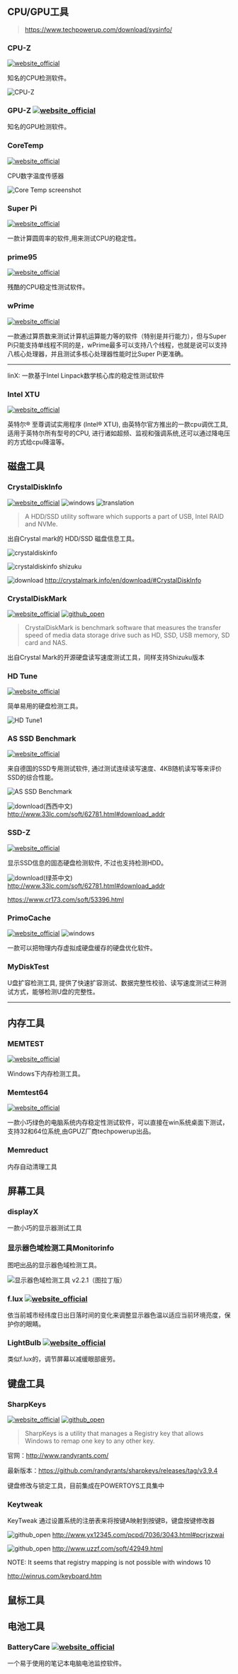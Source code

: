 ## CPU/GPU工具

> https://www.techpowerup.com/download/sysinfo/

### CPU-Z

[![website_official](https://gitbook07.oss-cn-hangzhou.aliyuncs.com/website_official.svg)](http://www.cpuid.com/softwares/cpu-z.html)

知名的CPU检测软件。

![CPU-Z](../../../.gitbook/assets/z-system-hardware-cpu-3990x.jpg)

### GPU-Z [![website_official](https://gitbook07.oss-cn-hangzhou.aliyuncs.com/website_official.svg)](http://www.techpowerup.com/gpuz/)

知名的GPU检测软件。

### CoreTemp

[![website_official](https://gitbook07.oss-cn-hangzhou.aliyuncs.com/website_official.svg)](https://www.alcpu.com/CoreTemp/)

CPU数字温度传感器

![Core Temp screenshot](https://www.alcpu.com/CoreTemp/main_data/coretemp.png)

### Super Pi

[![website_official](https://gitbook07.oss-cn-hangzhou.aliyuncs.com/website_official.svg)](http://www.superpi.net/About/)

一款计算圆周率的软件,用来测试CPU的稳定性。

### prime95

[![website_official](https://gitbook07.oss-cn-hangzhou.aliyuncs.com/website_official.svg)](https://www.mersenne.org/download/)

残酷的CPU稳定性测试软件。


### wPrime

[![website_official](https://gitbook07.oss-cn-hangzhou.aliyuncs.com/website_official.svg)](https://hwbot.org/benchmark/wprime_-_1024m/)

一款通过算质数来测试计算机运算能力等的软件（特别是并行能力），但与Super Pi只能支持单线程不同的是，wPrime最多可以支持八个线程，也就是说可以支持八核心处理器，并且测试多核心处理器性能时比Super Pi更准确。

---

linX: 一款基于Intel Linpack数学核心库的稳定性测试软件

### Intel XTU

[![website_official](https://gitbook07.oss-cn-hangzhou.aliyuncs.com/website_official.svg)](https://www.intel.cn/content/www/cn/zh/support/products/66427/processors/processor-utilities-and-programs/intel-extreme-tuning-utility-intel-xtu.html)

英特尔® 至尊调试实用程序 (Intel® XTU), 由英特尔官方推出的一款cpu调优工具,适用于英特尔所有型号的CPU, 进行诸如超频、监视和强调系统,还可以通过降电压的方式给cpu降温等。

## 磁盘工具

### CrystalDiskInfo

[![website_official](https://gitbook07.oss-cn-hangzhou.aliyuncs.com/website_official.svg)](http://crystalmark.info/software/CrystalDiskInfo/index-e.html) ![windows](https://gitbook07.oss-cn-hangzhou.aliyuncs.com/windows.svg) ![translation](https://gitbook07.oss-cn-hangzhou.aliyuncs.com/translation.svg) 

> A HDD/SSD utility software which supports a part of USB, Intel RAID and NVMe.

出自Crystal mark的 HDD/SSD 磁盘信息工具。

![crystaldiskinfo](../../.gitbook/assets/z-hardwares-info-disk-crystaldiskinfo.JPG)

![crystaldiskinfo shizuku](../../.gitbook/assets/z-hardwares-info-disk-crystaldiskinfo-shizuku.JPG)

![download](https://gitbook07.oss-cn-hangzhou.aliyuncs.com/download.svg) http://crystalmark.info/en/download/#CrystalDiskInfo

### CrystalDiskMark
[![website_official](https://gitbook07.oss-cn-hangzhou.aliyuncs.com/website_official.svg)](http://crystalmark.info/software/CrystalDiskMark/index-e.html) [![github_open](https://gitbook07.oss-cn-hangzhou.aliyuncs.com/github_open.svg)](https://osdn.net/projects/crystaldiskmark/)

> CrystalDiskMark is benchmark software that measures the transfer speed of media data storage drive such as HD, SSD, USB memory, SD card and NAS.

出自Crystal Mark的开源硬盘读写速度测试工具，同样支持Shizuku版本

### HD Tune
[![website_official](https://gitbook07.oss-cn-hangzhou.aliyuncs.com/website_official.svg)](http://www.hdtune.com/)

简单易用的硬盘检测工具。

![HD Tune1](../../../.gitbook/assets/z-system-hardware-disk-hdtune01.png)

### AS SSD Benchmark
[![website_official](https://gitbook07.oss-cn-hangzhou.aliyuncs.com/website_official.svg)](https://www.alex-is.de/PHP/fusion/downloads.php)

来自德国的SSD专用测试软件, 通过测试连续读写速度、4KB随机读写等来评价SSD的综合性能。

![AS SSD Benchmark](../../.gitbook/assets/z-system-hardware-disk-assdbenchmark.jpg)

![download](https://gitbook07.oss-cn-hangzhou.aliyuncs.com/third_party.svg)(西西中文) http://www.33lc.com/soft/62781.html#download_addr

### SSD-Z
[![website_official](https://gitbook07.oss-cn-hangzhou.aliyuncs.com/website_official.svg)](http://aezay.dk/aezay/ssdz/)

显示SSD信息的固态硬盘检测软件, 不过也支持检测HDD。

![download](https://gitbook07.oss-cn-hangzhou.aliyuncs.com/third_party.svg)(绿茶中文) http://www.33lc.com/soft/62781.html#download_addr

https://www.cr173.com/soft/53396.html

### PrimoCache
[![website_official](https://gitbook07.oss-cn-hangzhou.aliyuncs.com/website_official.svg)](https://www.romexsoftware.com/zh-cn/primo-cache/download.html)  ![windows](https://gitbook07.oss-cn-hangzhou.aliyuncs.com/windows.svg)

一款可以把物理内存虚拟成硬盘缓存的硬盘优化软件。

### MyDiskTest

U盘扩容检测工具, 提供了快速扩容测试、数据完整性校验、读写速度测试三种测试方式，能够检测U盘的完整性。

----

## 内存工具

### MEMTEST

[![website_official](https://gitbook07.oss-cn-hangzhou.aliyuncs.com/website_official.svg)](https://www.memtest86.com/)

Windows下内存检测工具。

### Memtest64

[![website_official](https://gitbook07.oss-cn-hangzhou.aliyuncs.com/website_official.svg)](https://www.memtest86.com/)

一款小巧绿色的电脑系统内存稳定性测试软件，可以直接在win系统桌面下测试，支持32和64位系统,由GPUZ厂商techpowerup出品。

### Memreduct

内存自动清理工具

## 屏幕工具

### displayX 

一款小巧的显示器测试工具

### 显示器色域检测工具Monitorinfo

图吧出品的显示器色域检测工具。

![显示器色域检测工具 v2.2.1（图拉丁版）](https://pic.downk.cc/item/5ee78fa02cb53f50fea112ea.png)

### f.lux [![website_official](https://gitbook07.oss-cn-hangzhou.aliyuncs.com/website_official.svg)](http://stereopsis.com/flux/)

依当前城市经纬度日出日落时间的变化来调整显示器色温以适应当前环境亮度，保护你的眼睛。

### LightBulb [![website_official](https://gitbook07.oss-cn-hangzhou.aliyuncs.com/website_official.svg)](https://github.com/Tyrrrz/LightBulb)

类似f.lux的，调节屏幕以减缓眼部疲劳。

## 键盘工具

### SharpKeys 

[![website_official](https://gitbook07.oss-cn-hangzhou.aliyuncs.com/website_official.svg)](http://www.randyrants.com/category/sharpkeys/) [![github_open](https://gitbook07.oss-cn-hangzhou.aliyuncs.com/github_open.svg)](https://github.com/randyrants/sharpkeys) 

> SharpKeys is a utility that manages a Registry key that allows Windows to remap one key to any other key.

官网：http://www.randyrants.com/

最新版本：https://github.com/randyrants/sharpkeys/releases/tag/v3.9.4

键盘修改与锁定工具，目前集成在POWERTOYS工具集中

### Keytweak

KeyTweak 通过设置系统的注册表来将按键A映射到按键B，键盘按键修改器

![github_open](https://gitbook07.oss-cn-hangzhou.aliyuncs.com/download.svg) http://www.yx12345.com/pcpd/7036/3043.html#pcrjxzwai

![github_open](https://gitbook07.oss-cn-hangzhou.aliyuncs.com/download.svg) http://www.uzzf.com/soft/42949.html

NOTE: It seems that registry mapping is not possible with windows 10

http://winrus.com/keyboard.htm

## 鼠标工具



## 电池工具

### BatteryCare [![website_official](https://gitbook07.oss-cn-hangzhou.aliyuncs.com/website_official.svg)](https://batterycare.net/en/index.html)

一个易于使用的笔记本电脑电池监控软件。